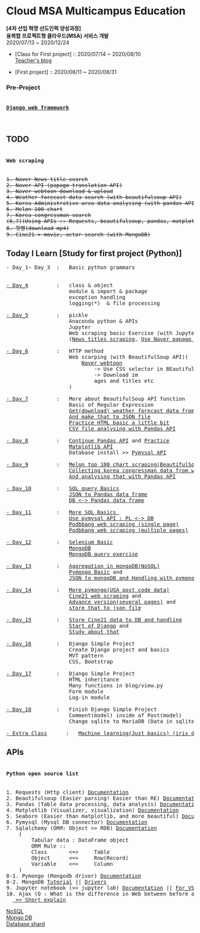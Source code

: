 # Cloud MSA Multicampus Education
**[4차 산업 혁명 선도인력 양성과정]** <br>
**융복합 프로젝트형 클라우드(MSA) 서비스 개발** <br>
2020/07/13 ~ 2020/12/24<br>

* [Class for First project] :: 2020/07/14 ~ 2020/08/10<br>
<a href = 'https://blog.naver.com/vega2k'>Teacher's blog</a>

* [First project] :: 2020/08/11 ~ 2020/08/31<br>

### Pre-Project
<pre>
<h4><a href = "./django_project">Django web framework</a></h4>
</pre>

## TODO
<pre>
<h4>Web scraping</h4>
<del>1. Naver News title search</del>
<del>2. Naver API (papago translation API)</del>
<del>3. Naver webtoon download & upload</del>
<del>4. Weather forecast data search (with beautifulsoup API)</del>
<del>5. Korea Administrative area data analysing (with pandas API, csv data handling)</del>
<del>6. Melon 100 chart</del>
<del>7. Korea congressman search</del>
<del>(6,7)(Using APIs :: Requests, beautifulsoup, pandas, matplotlib, seaborn, pymysql(MariaDB), sqlalchemy)</del>
<del>8. 팟빵(download mp4)</del>
<del>9. Cine21 > movie, actor search (with MongoDB)</del>
</pre>

## Today I Learn [Study for first project (Python)]
<pre>
- Day_1~ Day_3  :   Basic python grammars<br>

<a href = "./Practice/Day_004">- Day_4</a>         :   class & object
                    module & import & package
                    exception handling
                    logging(*)  & file processing

<a href = "./Practice/Day_005">- Day_5</a>         :   pickle
                    Anaconda python & APIs
                    Jupyter
                    Web scraping basic Exercise (with Jupyter)
                    (<a href = "./Practice/Day_005/NHN_service_search.ipynb">News titles scraping</a>, <a href = "./Practice/Day_005/NHN_service_search.ipynb">Use Naver papago API</a>)

<a href = "./Practice/Day_006">- Day_6</a>         :   HTTP method
                    Web scarping (with BeautifulSoup API)(
                        <a href = "./Practice/Day_006/NHN_webtoon_scraper.ipynb">Naver webtoon</a>
                            -> Use CSS selector in BEautifulSoup
                            -> Download im
                            ages and titles etc
                    )

<a href = "./Practice/Day_007">- Day_7</a>         :   More about BeautifulSoup API function
                    Basic of Regular Expression
                    <a href = "./Practice/Day_007/weather_web_scraping.ipynb">Get(download) weather forecast data from web</a>
                    <a href = "./Practice/Day_007/my_weather.json">And make that to JSON file</a>
                    <a href = "./Practice/Day_007/table_practice.html">Practice HTML basic a little bit</a>
                    <a href = "./Practice/Day_007/pandas_ex.ipynb">CSV file analysing with Pandas API</a>

<a href = "./Practice/Day_008">- Day_8</a>         :   <a href = "./Practice/Day_008/pandas_cont.ipynb">Continue Pandas API</a> and <a href = "./Practice/Day_008/pandas_ex.ipynb">Practice</a>
                    <a href = "./Practice/Day_008/matplotlib_ex.ipynb">Matplotlib API</a>
                    Database install >> <a href = "./Practice/Day_008/pymysql_ex.ipynb">Pymysql API</a>

<a href = "./Practice/Day_009">- Day_9</a>         :   <a href = "./Practice/Day_009/melon_scraping.ipynb">Melon top 100 chart scraping(BeautifulSoup API)</a>
                    <a href = "./Practice/Day_009/congressman_scarping.ipynb">Collecting korea congressman data from web(BeautifulSoup API)</a>
                    <a href = "./Practice/Day_009/congressman_scarping.ipynb">And analysing that with Pandas API</a>

<a href = "./Practice/Day_010">- Day_10</a>        :   <a href="./Practice/Day_010/query_ex.md">SQL query Basics</a>
                    <a href = "./Practice/Day_010/melon_songs_to_db.ipynb">JSON to Pandas data frame</a>
                    <a href ="./Practice/Day_010/congressman_cont.ipynb">DB <-> Pandas data frame</a>

<a href = "./Practice/Day_011">- Day_11</a>        :   <a href = "./Practice/Day_011/sql_ex.md">More SQL Basics </a>
                    <a href = "./Practice/Day_011/pymysql_ex.ipynb">Use pymysql API : PL <-> DB</a>
                    <a href = "./Practice/Day_011/web_scraping_mp3_podbbang">Podbbang web scraping (single page)</a>
                    <a href = "./Practice/Day_011/advanced_web_scraping_mp3_podbbang">Podbbang web scraping (multiple pages)</a>
  
<a href = "./Practice/Day_012">- Day_12</a>        :   <a href = "./Practice/Day_012/selenium_ex.ipynb">Selenium Basic</a>
                    <a href = './docs/mongodb_pymongo/1.mongodb_basic_open.ipynb'>MongoDB</a>
                    <a href = '/Practice/Day_012/mongoDB_sql_ex.md'>MongoDB query exercise</a>
                    
<a href = "./Practice/Day_013">- Day_13</a>        :   <a href = "./Practice/Day_013/mongodb_sql_aggregate_ex.md">Aggregation in mongoDB(NoSQL)</a>
                    <a href = "./Practice/Day_013/pymongo_basic.ipynb">Pymongo Basic</a> and
                    <a href = "./Practice/Day_013/json_to_mongodb_and_use.ipynb">JSON to mongoDB and Handling with pymongo</a>
                    
<a href = "./Practice/Day_014">- Day_14</a>        :   <a href = "./Practice/Day_014/pymongo_ex.ipynb">More pymongo(USA post code data)</a>
                    <a href = "./Practice/Day_014/cine21_web_scrap.ipynb">Cine21 web scraping</a> and
                    <a href = "./Practice/Day_014/cine21_web_scrap_advance.ipynb">Advance version(several pages)</a> and
                    <a href = "./Practice/Day_014/actor.json">store that to json file</a>
                    
<a href = "./Practice/Day_015">- Day_15</a>        :   <a href = "./Practice/Day_015/cine21_data_to_db.ipynb">Store Cine21 data to DB and handling</a>
                    <a href = "./django_project">Start of Django</a> and 
                    <a href = "./django_project/django_ex.md">Study about that</a>

<a href = "./django_project">- Day_16</a>        :   Django Simple Project
                    Create Django project and basics
                    MVT pattern
                    CSS, Bootstrap

<a href = "./django_project">- Day_17</a>        :   Django Simple Project
                    HTML inheritance
                    Many functions in blog/view.py
                    Form module
                    Log-in module

<a href = "./django_project">- Day_18</a>        :   Finish Django Simple Project 
                    Comment(model) inside of Post(model)
                    Change sqlite to MariaDB (Data in sqlite can't migrate)

<a href = "./ML">- Extra Class</a>      :   <a href= "./ML/iris_data.ipynb">Machine learning(Just basics) (iris data from sklearn)</a>
</pre>                 

## APIs
<pre>
<h4>Python open source list</h4>
1. Requests (Http client) <a href = 'https://requests.readthedocs.io/en/master/'>Documentation</a>
2. Beautifulsoup (Easier parsing! Easier than RE) <a href='https://www.crummy.com/software/BeautifulSoup/bs4/doc/'>Documentation</a>
3. Pandas (Table data processing, data analysis) <a href='https://pandas.pydata.org/'>Documentation</a>
4. Matplotlib (Visualizer, visualization) <a href='https://matplotlib.org/'>Documentation</a>
5. Seaborn (Easier than matplotlib, and more beautiful) <a href='https://seaborn.pydata.org/'>Documentation</a>
6. Pymysql (Mysql DB connector) <a href = 'https://pymysql.readthedocs.io/en/latest/' >Documentation</a>
7. Sqlalchemy (ORM: Object >> RDB) <a href='https://docs.sqlalchemy.org/en/13/'>Documentation</a>
    (
        Tabular data : DataFrame object
        ORM Rule :: 
        Class       <=>     Table
        Object      <=>     Row(Record)
        Variable    <=>     Column
    )
8-1. Pymongo (Mongodb driver) <a href= 'https://pymongo.readthedocs.io/en/stable/'>Documentation</a>
8-2. MongoDB <a href = 'https://docs.mongodb.com/manual/tutorial/getting-started/'>Tutorial</a> || <a href = 'https://docs.mongodb.com/drivers/pymongo'>Drivers</a>
9. Jupyter notebook (>> jupyter lab) <a href = "https://jupyter-notebook.readthedocs.io/en/stable/">Documentation</a> || <a href = "https://code.visualstudio.com/docs/python/jupyter-support">For_VScode</a>
10. Ajax (Q : What is the difference in Web between before and after the Ajax?)
  <a href = "./Practice/Day_9/congressman_scarping.ipynb"> >> Short explain</a>
</pre>


[NoSQL](https://tinyurl.com/y2zmhhx4) <br>
[Mongo DB](https://tinyurl.com/yxnsslgs) <br>
[Database shard](https://tinyurl.com/yyh64kck) <br>





